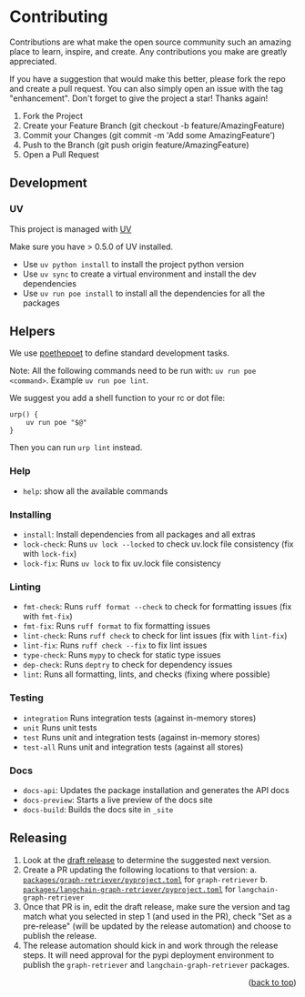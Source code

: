 # Contributing

Contributions are what make the open source community such an amazing place to learn, inspire, and create. Any contributions you make are greatly appreciated.

If you have a suggestion that would make this better, please fork the repo and create a pull request. You can also simply open an issue with the tag "enhancement". Don't forget to give the project a star! Thanks again!

1. Fork the Project
2. Create your Feature Branch (git checkout -b feature/AmazingFeature)
3. Commit your Changes (git commit -m 'Add some AmazingFeature')
4. Push to the Branch (git push origin feature/AmazingFeature)
5. Open a Pull Request

## Development

### UV

This project is managed with [UV](https://docs.astral.sh/uv/)

Make sure you have > 0.5.0 of UV installed.

* Use `uv python install` to install the project python version
* Use `uv sync` to create a virtual environment and install the dev dependencies
* Use `uv run poe install` to install all the dependencies for all the packages

## Helpers

We use [poethepoet](https://poethepoet.natn.io/index.html) to define standard development tasks.

Note: All the following commands need to be run with: `uv run poe <command>`. Example `uv run poe lint`.

We suggest you add a shell function to your rc or dot file:
```
urp() {
    uv run poe "$@"
}
```
Then you can run `urp lint` instead.

### Help

* `help`: show all the available commands

### Installing

* `install`: Install dependencies from all packages and all extras
* `lock-check`: Runs `uv lock --locked` to check uv.lock file consistency (fix with `lock-fix`)
* `lock-fix`: Runs `uv lock` to fix uv.lock file consistency

### Linting

* `fmt-check`: Runs `ruff format --check` to check for formatting issues (fix with `fmt-fix`)
* `fmt-fix`: Runs `ruff format` to fix formatting issues
* `lint-check`: Runs `ruff check` to check for lint issues (fix with `lint-fix`)
* `lint-fix`: Runs `ruff check --fix` to fix lint issues
* `type-check`: Runs `mypy` to check for static type issues
* `dep-check`: Runs `deptry` to check for dependency issues
* `lint`: Runs all formatting, lints, and checks (fixing where possible)

### Testing

* `integration` Runs integration tests (against in-memory stores)
* `unit` Runs unit tests
* `test` Runs unit and integration tests (against in-memory stores)
* `test-all` Runs unit and integration tests (against all stores)

### Docs

* `docs-api`: Updates the package installation and generates the API docs
* `docs-preview`: Starts a live preview of the docs site
* `docs-build`: Builds the docs site in `_site`

## Releasing

1. Look at the [draft release](https://github.com/datastax/graph-rag/releases) to determine the suggested next version.
2. Create a PR updating the following locations to that version:
  a. [`packages/graph-retriever/pyproject.toml`](https://github.com/datastax/graph-rag/blob/main/packages/graph-retriever/pyproject.toml#L3) for `graph-retriever`
  b. [`packages/langchain-graph-retriever/pyproject.toml`](https://github.com/datastax/graph-rag/blob/main/packages/langchain-graph-retriever/pyproject.toml#L3) for `langchain-graph-retriever`
3. Once that PR is in, edit the draft release, make sure the version and tag match what you selected in step 1 (and used in the PR), check "Set as a pre-release" (will be updated by the release automation) and choose to publish the release.
4. The release automation should kick in and work through the release steps. It will need approval for the pypi deployment environment to publish the `graph-retriever` and `langchain-graph-retriever` packages.

<p align="right">(<a href="#readme-top">back to top</a>)</p
